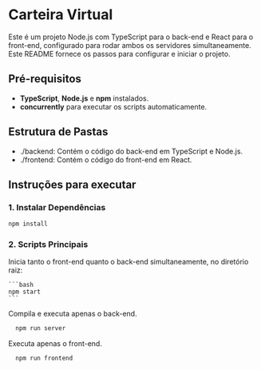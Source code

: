 # Carteira Virtual

Este é um projeto Node.js com TypeScript para o back-end e React para o front-end, configurado para rodar ambos os servidores simultaneamente. Este README fornece os passos para configurar e iniciar o projeto.

## Pré-requisitos

- **TypeScript**, **Node.js** e **npm** instalados.
- **concurrently** para executar os scripts automaticamente.

## Estrutura de Pastas
- ./backend: Contém o código do back-end em TypeScript e Node.js.
- ./frontend: Contém o código do front-end em React.

## Instruções para executar

### 1. Instalar Dependências

   ```bash
   npm install
 ```

### 2. Scripts Principais

Inicia tanto o front-end quanto o back-end simultaneamente, no diretório raiz:

    ```bash
    npm start
    ```

Compila e executa apenas o back-end.
  
  ```bash
    npm run server
  ```

Executa apenas o front-end.

  ```bash
    npm run frontend
  ```